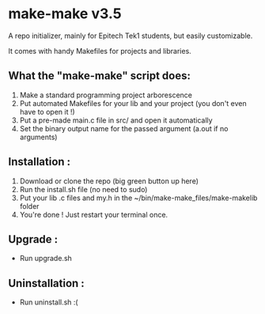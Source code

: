 # make-make v3.5
A repo initializer, mainly for Epitech Tek1 students, but easily customizable.

It comes with handy Makefiles for projects and libraries.

## What the "make-make" script does:
1) Make a standard programming project arborescence
2) Put automated Makefiles for your lib and your project (you don't even have to open it !)
3) Put a pre-made main.c file in src/ and open it automatically
4) Set the binary output name for the passed argument (a.out if no arguments)

## Installation :
1) Download or clone the repo (big green button up here)
2) Run the install.sh file (no need to sudo)
3) Put your lib .c files and my.h in the ~/bin/make-make_files/make-makelib folder
4) You're done ! Just restart your terminal once.

## Upgrade :
- Run upgrade.sh

## Uninstallation :
- Run uninstall.sh :(